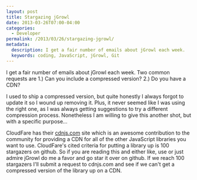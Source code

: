 ```yaml
---
layout: post
title: Stargazing jGrowl
date: 2013-03-26T07:00-04:00
categories:
  - Developer
permalink: /2013/03/26/stargazing-jgrowl/
metadata:
  description: I get a fair number of emails about jGrowl each week.
  keywords: coding, JavaScript, jGrowl, Git
---
```

I get a fair number of emails about jGrowl each week. Two common requests are 1.) Can you include a compressed version? 2.) Do you have a CDN?

I used to ship a compressed version, but quite honestly I always forgot to update it so I wound up removing it. Plus, it never seemed like I was using the right one, as I was always getting suggestions to try a different compression process. Nonetheless I am willing to give this another shot, but with a specific purpose...

CloudFare has their [cdnjs.com](cdnjs.com) site which is an awesome contribution to the community for providing a CDN for all of the other JavaScript libraries you want to use. CloudFare's cited criteria for putting a library up is 100 stargazers on github. So if you are reading this and either like, use or just admire jGrowl do me a favor and go star it over on github. If we reach 100 stargazers I'll submit a request to cdnjs.com and see if we can't get a compressed version of the library up on a CDN.
